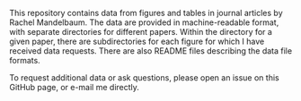 This repository contains data from figures and tables in journal
articles by Rachel Mandelbaum.  The data are provided in
machine-readable format, with separate directories for different
papers.  Within the directory for a given paper, there are
subdirectories for each figure for which I have received data
requests.  There are also README files describing the data file
formats.

To request additional data or ask questions, please open an issue on
this GitHub page, or e-mail me directly.
